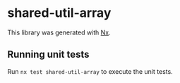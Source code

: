 # shared-util-array

This library was generated with [Nx](https://nx.dev).

## Running unit tests

Run `nx test shared-util-array` to execute the unit tests.
